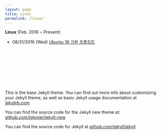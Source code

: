 ```yaml
---
layout: page
title: Linux
permalink: /linux/
---
```


**Linux** (Feb. 2016 ~ Present)<br>


- 08/31/2016 (Wed)  [Ubuntu 16 기본 프롬프트](http://nodolee.github.io/2016/08/31/Ubuntu-PS1/)




<br><br><br><br><br><br><br><br>
This is the base Jekyll theme. You can find out more info about customizing your Jekyll theme, as well as basic Jekyll usage documentation at [jekyllrb.com](http://jekyllrb.com/)

You can find the source code for the Jekyll new theme at: [github.com/jglovier/jekyll-new](https://github.com/jglovier/jekyll-new)

You can find the source code for Jekyll at [github.com/jekyll/jekyll](https://github.com/jekyll/jekyll)
